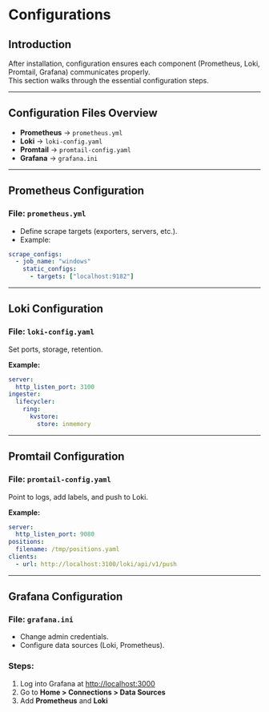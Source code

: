 # Configurations

## Introduction
After installation, configuration ensures each component (Prometheus, Loki, Promtail, Grafana) communicates properly.  
This section walks through the essential configuration steps.

---

## Configuration Files Overview
- **Prometheus** → `prometheus.yml`  
- **Loki** → `loki-config.yaml`  
- **Promtail** → `promtail-config.yaml`  
- **Grafana** → `grafana.ini`  

---

## Prometheus Configuration
### File: `prometheus.yml`
- Define scrape targets (exporters, servers, etc.).
- Example:
```yaml
scrape_configs:
  - job_name: "windows"
    static_configs:
      - targets: ["localhost:9182"]
````
---

## Loki Configuration
### File: `loki-config.yaml`

Set ports, storage, retention.

**Example:**
```yaml
server:
  http_listen_port: 3100
ingester:
  lifecycler:
    ring:
      kvstore:
        store: inmemory
```
---
## Promtail Configuration
### File: `promtail-config.yaml`

Point to logs, add labels, and push to Loki.

**Example:**
```yaml
server:
  http_listen_port: 9080
positions:
  filename: /tmp/positions.yaml
clients:
  - url: http://localhost:3100/loki/api/v1/push
```
---
## Grafana Configuration
### File: `grafana.ini`

- Change admin credentials.  
- Configure data sources (Loki, Prometheus).

### Steps:

1. Log into Grafana at [http://localhost:3000](http://localhost:3000)  
2. Go to **Home > Connections > Data Sources**  
3. Add **Prometheus** and **Loki**

